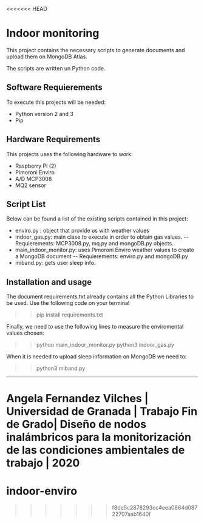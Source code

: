 <<<<<<< HEAD
# Indoor monitoring

This project contains the necessary scripts to generate documents and upload them on MongoDB Atlas. 

The scripts are written un Python code. 

## Software Requierements

To execute this projects will be needed:
- Python version 2 and 3
- Pip 


## Hardware Requirements

This projects uses the following hardware to work: 
- Raspberry Pi (2)
- Pimoroni Enviro
- A/D MCP3008
- MQ2 sensor

## Script List

Below can be found a list of the existing scripts contained in this project:
- enviro.py : object that provide us with weather values
- indoor_gas.py: main clase to execute in order to obtain gas values. 
    -- Requierements: MCP3008.py, mq.py and mongoDB.py objects.
- main_indoor_monitor.py: uses Pimoroni Enviro weather values to create a MongoDB document
    -- Requierements: enviro.py and mongoDB.py
- miband.py: gets user sleep info.


## Installation and usage

The document requirements.txt already contains all the Python Libraries to be used. 
Use the following code on your terminal

>> pip install requirements.txt

Finally, we need to use the following lines to measure the enviromental values chosen: 

>> python main_indoor_monitor.py
>> python3 indoor_gas.py

When it is needed to upload sleep information on MongoDB we need to:

>> python3 miband.py

---------------------

Angela Fernandez Vilches  | Universidad de Granada | Trabajo Fin de Grado|
Diseño de nodos inalámbricos para la monitorización de las condiciones ambientales de trabajo | 2020 
=======
# indoor-enviro
>>>>>>> f8de5c2878293cc4eea0864d08722707aab1640f
